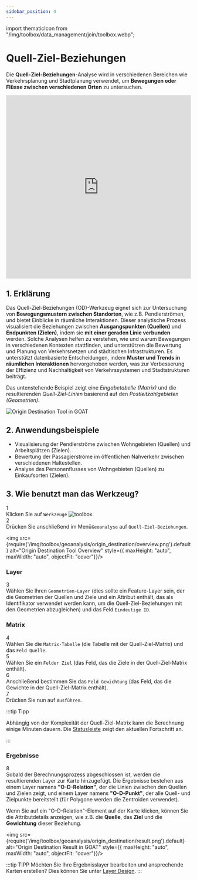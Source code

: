 ```yaml
---
sidebar_position: 4
---
```


import thematicIcon from "/img/toolbox/data_management/join/toolbox.webp";

# Quell-Ziel-Beziehungen

Die **Quell-Ziel-Beziehungen**-Analyse wird in verschiedenen Bereichen wie Verkehrsplanung und Stadtplanung verwendet, um **Bewegungen oder Flüsse zwischen verschiedenen Orten** zu untersuchen.

<iframe width="100%" height="500" src="https://www.youtube.com/embed/v5zCF0_9W2I?si=Wq3gCDZuNtXykKHY" title="YouTube video player" frameborder="0" allow="accelerometer; autoplay; clipboard-write; encrypted-media; gyroscope; picture-in-picture; web-share" referrerpolicy="strict-origin-when-cross-origin" allowfullscreen></iframe>

## 1. Erklärung

Das Quell-Ziel-Beziehungen (OD)-Werkzeug eignet sich zur Untersuchung von **Bewegungsmustern zwischen Standorten**, wie z.B. Pendlerströmen, und bietet Einblicke in räumliche Interaktionen. Dieser analytische Prozess visualisiert die Beziehungen zwischen **Ausgangspunkten (Quellen)** und **Endpunkten (Zielen)**, indem sie **mit einer geraden Linie verbunden** werden. Solche Analysen helfen zu verstehen, wie und warum Bewegungen in verschiedenen Kontexten stattfinden, und unterstützen die Bewertung und Planung von Verkehrsnetzen und städtischen Infrastrukturen. Es unterstützt datenbasierte Entscheidungen, indem **Muster und Trends in räumlichen Interaktionen** hervorgehoben werden, was zur Verbesserung der Effizienz und Nachhaltigkeit von Verkehrssystemen und Stadtstrukturen beiträgt.

Das untenstehende Beispiel zeigt eine *Eingabetabelle (Matrix)* und die resultierenden *Quell-Ziel-Linien* basierend auf den *Postleitzahlgebieten (Geometrien)*.

<div style={{ display: 'flex', flexDirection: 'column', alignItems: 'center'}}>
  <img src={require('/img/toolbox/geoanalysis/origin_destination/od_example.png').default} alt="Origin Destination Tool in GOAT" style={{ maxHeight: "700px", maxWidth: "700px", objectFit: "cover"}}/>
</div> 


## 2. Anwendungsbeispiele

- Visualisierung der Pendlerströme zwischen Wohngebieten (Quellen) und Arbeitsplätzen (Zielen).
- Bewertung der Passagierströme im öffentlichen Nahverkehr zwischen verschiedenen Haltestellen.
- Analyse des Personenflusses von Wohngebieten (Quellen) zu Einkaufsorten (Zielen).

## 3. Wie benutzt man das Werkzeug?

<div class="step">
  <div class="step-number">1</div>
  <div class="content">Klicken Sie auf <code>Werkzeuge</code> <img src={thematicIcon} alt="toolbox" style={{width: "25px"}}/>. </div>
</div>

<div class="step">
  <div class="step-number">2</div>
  <div class="content">Drücken Sie anschließend im Menü<code>Geoanalyse</code> auf <code>Quell-Ziel-Beziehungen</code>.</div>
</div>

<img src={require('/img/toolbox/geoanalysis/origin_destination/overview.png').default} alt="Origin Destination Tool Overview" style={{ maxHeight: "auto", maxWidth: "auto", objectFit: "cover"}}/>

### Layer

<div class="step">
  <div class="step-number">3</div>
  <div class="content">Wählen Sie Ihren <code>Geometrien-Layer</code> (dies sollte ein Feature-Layer sein, der die Geometrien der Quellen und Ziele und ein Attribut enthält, das als Identifikator verwendet werden kann, um die Quell-Ziel-Beziehungen mit den Geometrien abzugleichen) und das Feld <code>Eindeutige ID</code>.</div>
</div>

### Matrix

<div class="step">
  <div class="step-number">4</div>
  <div class="content">Wählen Sie die <code>Matrix-Tabelle</code> (die Tabelle mit der Quell-Ziel-Matrix) und das <code>Feld Quelle</code>.</div>
</div>

<div class="step">
  <div class="step-number">5</div>
  <div class="content">Wählen Sie ein <code>Felder Ziel</code> (das Feld, das die Ziele in der Quell-Ziel-Matrix enthält).</div>
</div>

<div class="step">
  <div class="step-number">6</div>
  <div class="content">Anschließend bestimmen Sie das <code>Feld Gewichtung</code> (das Feld, das die Gewichte in der Quell-Ziel-Matrix enthält).</div>
</div>

<div class="step">
  <div class="step-number">7</div>
  <div class="content">Drücken Sie nun auf <code>Ausführen</code>.</div>
</div>

:::tip Tipp

Abhängig von der Komplexität der Quell-Ziel-Matrix kann die Berechnung einige Minuten dauern. Die [Statusleiste](../../workspace/home#status-bar) zeigt den aktuellen Fortschritt an.

:::

### Ergebnisse 

<div class="step">
  <div class="step-number">8</div>
  <div class="content">Sobald der Berechnungsprozess abgeschlossen ist, werden die resultierenden Layer zur Karte hinzugefügt. Die Ergebnisse bestehen aus einem Layer namens <b>"O-D-Relation"</b>, der die Linien zwischen den Quellen und Zielen zeigt, und einem Layer namens <b>"O-D-Punkt"</b>, der alle Quell- und Zielpunkte bereitstellt (für Polygone werden die Zentroiden verwendet).<p></p>
  Wenn Sie auf ein "O-D-Relation"-Element auf der Karte klicken, können Sie die Attributdetails anzeigen, wie z.B. die <b>Quelle</b>, das <b>Ziel</b> und die <b>Gewichtung</b> dieser Beziehung.</div>
</div>

<img src={require('/img/toolbox/geoanalysis/origin_destination/result.png').default} alt="Origin Destination Result in GOAT" style={{ maxHeight: "auto", maxWidth: "auto", objectFit: "cover"}}/>

:::tip TIPP
Möchten Sie Ihre Ergebnisslayer bearbeiten und ansprechende Karten erstellen? Dies können Sie unter [Layer Design](../../map/layer_style/styling).
:::